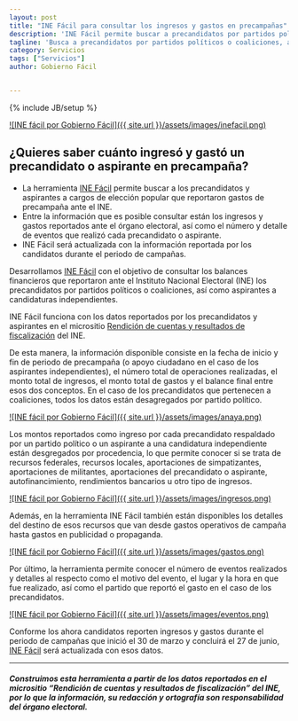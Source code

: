 ```yaml
---
layout: post
title: "INE Fácil para consultar los ingresos y gastos en precampañas"
description: 'INE Fácil permite buscar a precandidatos por partidos políticos o coaliciones, así como aspirantes a candidaturas independientes para consultar los balances financieros que reportaron ante el Instituto Nacional Electoral (INE).'
tagline: 'Busca a precandidatos por partidos políticos o coaliciones, así como aspirantes a candidaturas independientes para consultar los balances financieros que reportaron ante el Instituto Nacional Electoral (INE).'
category: Servicios
tags: ["Servicios"]
author: Gobierno Fácil


---
```

{% include JB/setup %}


[![INE fácil por Gobierno Fácil]({{ site.url }}/assets/images/inefacil.png)](http://inefacil.com/)


## ¿Quieres saber cuánto ingresó y gastó un precandidato o aspirante en precampaña?
* La herramienta [INE Fácil](http://inefacil.com/) permite buscar a los precandidatos y aspirantes a cargos de elección popular que reportaron gastos de precampaña ante el INE.
* Entre la información que es posible consultar están los ingresos y gastos reportados ante el órgano electoral, así como el número y detalle de eventos que realizó cada precandidato o aspirante.
* INE Fácil será actualizada con la información reportada por los candidatos durante el periodo de campañas.


Desarrollamos [INE Fácil](http://inefacil.com/)  con el objetivo de consultar los balances financieros que reportaron ante el Instituto Nacional Electoral (INE) los precandidatos por partidos políticos o coaliciones, así como aspirantes a candidaturas independientes.

INE Fácil funciona con los datos reportados por los precandidatos y aspirantes en el micrositio [Rendición de cuentas y resultados de fiscalización](http://fiscalizacion.ine.mx/) del INE.

De esta manera, la información disponible consiste en la fecha de inicio y fin de periodo de precampaña (o apoyo ciudadano en el caso de los aspirantes independientes), el número total de operaciones realizadas, el monto total de ingresos, el monto total de gastos y el balance final entre esos dos conceptos.
En el caso de los precandidatos que pertenecen a coaliciones, todos los datos están desagregados por partido político.

[![INE fácil por Gobierno Fácil]({{ site.url }}/assets/images/anaya.png)](http://inefacil.com/2018/precandidato/ricardo-anaya-cortes)

Los montos reportados como ingreso por cada precandidato respaldado por un partido político o un aspirante a una candidatura independiente están desgregados por procedencia, lo que permite conocer si se trata de recursos federales, recursos locales, aportaciones de simpatizantes, aportaciones de militantes, aportaciones del precandidato o aspirante, autofinancimiento, rendimientos bancarios u otro tipo de ingresos.

[![INE fácil por Gobierno Fácil]({{ site.url }}/assets/images/ingresos.png)](http://inefacil.com/2018/precandidato/ricardo-anaya-cortes)

Además, en la herramienta INE Fácil también están disponibles los detalles del destino de esos recursos que van desde gastos operativos de campaña hasta gastos en publicidad o propaganda.

[![INE fácil por Gobierno Fácil]({{ site.url }}/assets/images/gastos.png)](http://inefacil.com/2018/precandidato/jose-antonio-meade-kuribrena)

Por último, la herramienta permite conocer el número de eventos realizados y detalles al respecto como el motivo del evento, el lugar y la hora en que fue realizado, así como el partido que reportó el gasto en el caso de los precandidatos.

[![INE fácil por Gobierno Fácil]({{ site.url }}/assets/images/eventos.png)](http://inefacil.com/2018/precandidato/ricardo-anaya-cortes)

Conforme los ahora candidatos reporten ingresos y gastos durante el periodo de campañas que inició el 30 de marzo y concluirá el 27 de junio, [INE Fácil](http://inefacil.com/)  será actualizada con esos datos.

---
##### Construimos esta herramienta a partir de los datos reportados en el micrositio “Rendición de cuentas y resultados de fiscalización” del INE, por lo que la información, su redacción y ortografía son responsabilidad del órgano electoral.